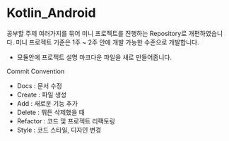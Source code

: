 # Kotlin_Android

공부할 주제 여러가지를 묶어 미니 프로젝트를 진행하는 Repository로 개편하였습니다.
미니 프로젝트 기준은 1주 ~ 2주 안에 개발 가능한 수준으로 개발합니다.

* 모듈안에 프로젝트 설명 마크다운 파일을 새로 만들어줍니다.

Commit Convention

- Docs : 문서 수정
- Create : 파일 생성
- Add : 새로운 기능 추가
- Delete : 뭐든 삭제했을 때
- Refactor : 코드 및 프로젝트 리팩토링
- Style : 코드 스타일, 디자인 변경

